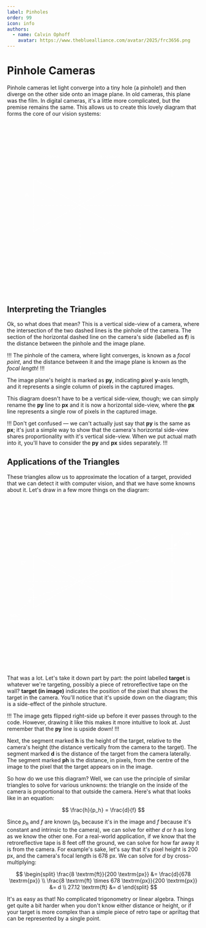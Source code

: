 ```yaml
---
label: Pinholes
order: 99
icon: info
authors:
  - name: Calvin Ophoff
    avatar: https://www.thebluealliance.com/avatar/2025/frc3656.png
---
```

# Pinhole Cameras

Pinhole cameras let light converge into a tiny hole (a pinhole!) and then 
diverge on the other side onto an image plane. In old cameras, this plane was 
the film. In digital cameras, it's a little more complicated, but the premise 
remains the same. This allows us to create this lovely diagram that forms the
core of our vision systems:

<svg version="1.1" xmlns="http://www.w3.org/2000/svg" viewBox="0 0 855 730" class="svg">
  <!-- svg-source:excalidraw -->
  
  <defs>
    <style class="style-fonts">
      @font-face {
        font-family: "Virgil";
        src: url("https://excalidraw.com/Virgil.woff2");
      }
      @font-face {
        font-family: "Cascadia";
        src: url("https://excalidraw.com/Cascadia.woff2");
      }
    </style>
    
  </defs>
  <g stroke-linecap="round"><g transform="translate(117 252) rotate(0 0.43429060132996256 116.44584080015008)"><path d="M-0.6 -1 C-0.57 80.36, -0.43 158.41, 1.47 233.89 M0.54 0.05 C2.23 67.77, 0.61 136.5, -0.01 233.71" stroke="#ffffff" stroke-width="1" fill="none"></path></g></g><mask></mask><g stroke-linecap="round"><g transform="translate(118 251) rotate(0 306.45729366429975 176.92197321180737)"><path d="M-0.1 0.29 C168.02 96.61, 338.15 194.68, 613.01 353.83 M0.21 0.02 C183.08 103.94, 365.92 209.59, 612.57 353.61" stroke="#ffffff" stroke-width="1" fill="none"></path></g></g><mask></mask><g stroke-linecap="round"><g transform="translate(116.17249532404685 486.7961932772457) rotate(0 308.3420498414995 -178.0789559093807)"><path d="M0.13 -0.1 C174.25 -100.74, 350.48 -201.85, 616.24 -356.21 M0.21 0.05 C159.57 -90.66, 320.03 -183.54, 616.55 -355.56" stroke="#ffffff" stroke-width="1" fill="none"></path></g></g><mask></mask><g stroke-linecap="round"><g transform="translate(732 131) rotate(0 0.19735522634437075 236.4690609646902)"><path d="M0.66 -0.86 C0.88 151.88, 1.67 303.16, -0.88 473.8 M0.36 0.15 C1.84 151.26, 1.26 301.82, 0.43 473.1" stroke="#ffffff" stroke-width="1" fill="none"></path></g></g><mask></mask><g stroke-linecap="round"><g transform="translate(116 367.9999999999999) rotate(0 307.1720667123795 0.7575631385937527)"><path d="M0.59 0.71 C143.62 1.75, 286.95 0.71, 613.76 0.36" stroke="#ffffff" stroke-width="1.5" fill="none" stroke-dasharray="8 9"></path></g></g><mask></mask><g transform="translate(411 145) rotate(0 52 12.5)"><text x="0" y="0" font-family="Virgil, Segoe UI Emoji" font-size="20px" fill="#ffffff" text-anchor="start" style="white-space: pre;" direction="ltr" dominant-baseline="text-before-edge">Real World</text></g><g transform="translate(167 142) rotate(0 36 12.5)"><text x="0" y="0" font-family="Virgil, Segoe UI Emoji" font-size="20px" fill="#ffffff" text-anchor="start" style="white-space: pre;" direction="ltr" dominant-baseline="text-before-edge">Camera</text></g><g stroke-linecap="round"><g transform="translate(324 57) rotate(0 -0.18700544834143784 312.7600031137467)"><path d="M-0.72 0.35 C-0.71 136.13, -0.52 273.71, 0.35 625.17" stroke="#ffffff" stroke-width="1.5" fill="none" stroke-dasharray="8 9"></path></g></g><mask></mask><g transform="translate(157 337) rotate(0 5 12.5)"><text x="0" y="0" font-family="Virgil, Segoe UI Emoji" font-size="20px" fill="#ffffff" text-anchor="start" style="white-space: pre;" direction="ltr" dominant-baseline="text-before-edge">f</text></g><g transform="translate(369 570) rotate(0 69 12.5)"><text x="0" y="0" font-family="Virgil, Segoe UI Emoji" font-size="20px" fill="#ffffff" text-anchor="start" style="white-space: pre;" direction="ltr" dominant-baseline="text-before-edge">(not to scale)</text></g><g transform="translate(80 310) rotate(0 9.5 12.5)"><text x="0" y="0" font-family="Virgil, Segoe UI Emoji" font-size="20px" fill="#ffffff" text-anchor="start" style="white-space: pre;" direction="ltr" dominant-baseline="text-before-edge">py</text></g>
</svg>
&nbsp;

## Interpreting the Triangles

Ok, so what does that mean? This is a vertical side-view of a camera, 
where the intersection of the two dashed lines is the pinhole of the camera. The
section of the horizontal dashed line on the camera's side (labelled as **f**) 
is the distance between the pinhole and the image plane.

!!!
The pinhole of the camera, where light converges, is known as a *focal point*, 
and the distance between it and the image plane is known as the *focal length*!
!!!

The image plane's height is marked as **py**, indicating **p**ixel **y**-axis 
length, and it represents a single column of pixels in the captured images.

This diagram doesn't have to be a vertical side-view, though; we can simply 
rename the **py** line to **px** and it is now a horizontal side-view, where
the **px** line represents a single row of pixels in the captured image.

!!!
Don't get confused — we can't actually just say that **py** is the same as 
**px**; it's just a simple way to show that the camera's horizontal side-view 
shares proportionality with it's vertical side-view. When we put actual math
into it, you'll have to consider the **py** and **px** sides separately.
!!!

## Applications of the Triangles

These triangles allow us to approximate the location of a target, provided that
we can detect it with computer vision, and that we have some knowns about it.
Let's draw in a few more things on the diagram:

<svg version="1.1" xmlns="http://www.w3.org/2000/svg" viewBox="0 0 855 730" class="svg">
  <!-- svg-source:excalidraw -->
  
  <defs>
    <style class="style-fonts">
      @font-face {
        font-family: "Virgil";
        src: url("https://excalidraw.com/Virgil.woff2");
      }
      @font-face {
        font-family: "Cascadia";
        src: url("https://excalidraw.com/Cascadia.woff2");
      }
    </style>
    <clipPath id="fZsPVZm-p5FtNRlI9R8ge">
            <rect transform="translate(0 0) rotate(0 427.5 376)" width="855" height="730">
          </rect>
        </clipPath>
  </defs>
  <g clip-path="url(#fZsPVZm-p5FtNRlI9R8ge)"><g stroke-linecap="round"><g transform="translate(117 252) rotate(0 -0.1276080742625254 116.42655968018767)"><path d="M0.19 0.92 C-2.69 76.47, -1.22 149.99, -0.1 232.32 M-0.52 -0.6 C1.47 87.68, 1.62 174.97, 0.66 233.45" stroke="#ffffff" stroke-width="1" fill="none"></path></g></g><mask></mask></g><g clip-path="url(#fZsPVZm-p5FtNRlI9R8ge)"><g stroke-linecap="round"><g transform="translate(118 251) rotate(0 306.327234612786 177.09152105574046)"><path d="M-0.62 0.54 C163.85 92.81, 327.33 187.27, 613.27 354.22 M0.11 -0.03 C205.17 120.33, 411.15 239.65, 612.98 353.37" stroke="#ffffff" stroke-width="1" fill="none"></path></g></g><mask></mask></g><g clip-path="url(#fZsPVZm-p5FtNRlI9R8ge)"><g stroke-linecap="round"><g transform="translate(116.17249532404685 486.7961932772457) rotate(0 308.35198347411165 -178.2978411403988)"><path d="M0.08 -0.31 C219.57 -128.16, 438.75 -253.5, 616.62 -356.34 M0.19 -0.26 C141.21 -81.15, 282.51 -163.29, 616.26 -355.58" stroke="#ffffff" stroke-width="1" fill="none"></path></g></g><mask></mask></g><g clip-path="url(#fZsPVZm-p5FtNRlI9R8ge)"><g stroke-linecap="round"><g transform="translate(732 131) rotate(0 0.13484416653557219 236.44730064820348)"><path d="M-0.05 -0.36 C0.89 174.57, 0.53 347.47, -0.63 473.25 M0.35 0.24 C1.33 137.45, 0.89 275.96, -0.08 472.7" stroke="#ffffff" stroke-width="1" fill="none"></path></g></g><mask></mask></g><g clip-path="url(#fZsPVZm-p5FtNRlI9R8ge)"><g stroke-linecap="round"><g transform="translate(93.5 367.9999999999999) rotate(0 332.27220556735983 0.6009869228059301)"><path d="M0.61 0.5 C173.65 0.57, 346.16 1.29, 663.93 0.37" stroke="#ffffff" stroke-width="1.5" fill="none" stroke-dasharray="8 9"></path></g></g><mask></mask></g><g clip-path="url(#fZsPVZm-p5FtNRlI9R8ge)"><g transform="translate(411 145) rotate(0 52 12.5)"><text x="0" y="0" font-family="Virgil, Segoe UI Emoji" font-size="20px" fill="#ffffff" text-anchor="start" style="white-space: pre;" direction="ltr" dominant-baseline="text-before-edge">Real World</text></g></g><g clip-path="url(#fZsPVZm-p5FtNRlI9R8ge)"><g transform="translate(167 142) rotate(0 36 12.5)"><text x="0" y="0" font-family="Virgil, Segoe UI Emoji" font-size="20px" fill="#ffffff" text-anchor="start" style="white-space: pre;" direction="ltr" dominant-baseline="text-before-edge">Camera</text></g></g><g clip-path="url(#fZsPVZm-p5FtNRlI9R8ge)"><g stroke-linecap="round"><g transform="translate(324 57) rotate(0 -0.7630558883503227 312.6079240560532)"><path d="M-0.07 0.37 C-2.28 149.36, -1.34 298.11, -0.69 624.85" stroke="#ffffff" stroke-width="1.5" fill="none" stroke-dasharray="8 9"></path></g></g><mask></mask></g><g clip-path="url(#fZsPVZm-p5FtNRlI9R8ge)"><g transform="translate(157 337) rotate(0 5 12.5)"><text x="0" y="0" font-family="Virgil, Segoe UI Emoji" font-size="20px" fill="#ffffff" text-anchor="start" style="white-space: pre;" direction="ltr" dominant-baseline="text-before-edge">f</text></g></g><g clip-path="url(#fZsPVZm-p5FtNRlI9R8ge)"><g transform="translate(369 570) rotate(0 69 12.5)"><text x="0" y="0" font-family="Virgil, Segoe UI Emoji" font-size="20px" fill="#ffffff" text-anchor="start" style="white-space: pre;" direction="ltr" dominant-baseline="text-before-edge">(not to scale)</text></g></g><g clip-path="url(#fZsPVZm-p5FtNRlI9R8ge)"><g transform="translate(63 271) rotate(0 9.5 12.5)"><text x="0" y="0" font-family="Virgil, Segoe UI Emoji" font-size="20px" fill="#ffffff" text-anchor="start" style="white-space: pre;" direction="ltr" dominant-baseline="text-before-edge">py</text></g></g><g clip-path="url(#fZsPVZm-p5FtNRlI9R8ge)"><g stroke-linecap="round"><g transform="translate(707.5 222) rotate(0 24 0)"><path d="M0 0 C8 0, 40 0, 48 0 M0 0 C8 0, 40 0, 48 0" stroke="#ffffff" stroke-width="1" fill="none"></path></g></g><mask></mask></g><g clip-path="url(#fZsPVZm-p5FtNRlI9R8ge)"><g stroke-linecap="round"><g transform="translate(780.5 173.0000000000001) rotate(0 -20 19.999999999999943)"><path d="M0 0 C-6.67 6.67, -33.33 33.33, -40 40 M0 0 C-6.67 6.67, -33.33 33.33, -40 40" stroke="#ffffff" stroke-width="1" fill="none"></path></g><g transform="translate(780.5 173.0000000000001) rotate(0 -20 19.999999999999943)"><path d="M-40 40 L-34.87 25.9 L-25.9 34.87 L-40 40" stroke="none" stroke-width="0" fill="#ffffff" fill-rule="evenodd"></path><path d="M-40 40 C-38.69 36.4, -37.38 32.8, -34.87 25.9 M-40 40 C-38.66 36.31, -37.31 32.61, -34.87 25.9 M-34.87 25.9 C-31.95 28.82, -29.04 31.74, -25.9 34.87 M-34.87 25.9 C-32.47 28.3, -30.07 30.7, -25.9 34.87 M-25.9 34.87 C-29.18 36.06, -32.46 37.26, -40 40 M-25.9 34.87 C-29.82 36.29, -33.73 37.72, -40 40 M-40 40 C-40 40, -40 40, -40 40 M-40 40 C-40 40, -40 40, -40 40" stroke="#ffffff" stroke-width="1" fill="none"></path></g></g><mask></mask></g><g clip-path="url(#fZsPVZm-p5FtNRlI9R8ge)"><g transform="translate(773.5 142) rotate(0 32.5 12.5)"><text x="0" y="0" font-family="Virgil, Segoe UI Emoji" font-size="20px" fill="#ffffff" text-anchor="start" style="white-space: pre;" direction="ltr" dominant-baseline="text-before-edge">target</text></g></g><g clip-path="url(#fZsPVZm-p5FtNRlI9R8ge)"><g transform="translate(739.5 282) rotate(0 5 12.5)"><text x="0" y="0" font-family="Virgil, Segoe UI Emoji" font-size="20px" fill="#ffffff" text-anchor="start" style="white-space: pre;" direction="ltr" dominant-baseline="text-before-edge">h</text></g></g><g clip-path="url(#fZsPVZm-p5FtNRlI9R8ge)"><g transform="translate(586.5 341) rotate(0 5.5 12.5)"><text x="0" y="0" font-family="Virgil, Segoe UI Emoji" font-size="20px" fill="#ffffff" text-anchor="start" style="white-space: pre;" direction="ltr" dominant-baseline="text-before-edge">d</text></g></g><g clip-path="url(#fZsPVZm-p5FtNRlI9R8ge)"><g stroke-linecap="round"><g transform="translate(731.5 222) rotate(0 -307.5 109.5)"><path d="M0 0 C-102.5 36.5, -512.5 182.5, -615 219 M0 0 C-102.5 36.5, -512.5 182.5, -615 219" stroke="#ffffff" stroke-width="1" fill="none"></path></g></g><mask></mask></g><g clip-path="url(#fZsPVZm-p5FtNRlI9R8ge)"><g stroke-linecap="round"><g transform="translate(58.80097453038934 495) rotate(0 24.09951273480533 -22.75)"><path d="M0 0 C8.03 -7.58, 40.17 -37.92, 48.2 -45.5 M0 0 C8.03 -7.58, 40.17 -37.92, 48.2 -45.5" stroke="#ffffff" stroke-width="1" fill="none"></path></g><g transform="translate(58.80097453038934 495) rotate(0 24.09951273480533 -22.75)"><path d="M48.2 -45.5 L42.66 -31.56 L33.96 -40.78 L48.2 -45.5" stroke="none" stroke-width="0" fill="#ffffff" fill-rule="evenodd"></path><path d="M48.2 -45.5 C46.6 -41.47, 45 -37.43, 42.66 -31.56 M48.2 -45.5 C46.66 -41.61, 45.11 -37.72, 42.66 -31.56 M42.66 -31.56 C40 -34.38, 37.33 -37.21, 33.96 -40.78 M42.66 -31.56 C39.32 -35.1, 35.98 -38.64, 33.96 -40.78 M33.96 -40.78 C39.62 -42.66, 45.29 -44.53, 48.2 -45.5 M33.96 -40.78 C37.64 -42, 41.32 -43.22, 48.2 -45.5 M48.2 -45.5 C48.2 -45.5, 48.2 -45.5, 48.2 -45.5 M48.2 -45.5 C48.2 -45.5, 48.2 -45.5, 48.2 -45.5" stroke="#ffffff" stroke-width="1" fill="none"></path></g></g><mask></mask></g><g clip-path="url(#fZsPVZm-p5FtNRlI9R8ge)"><g transform="translate(15.5 506) rotate(0 44.5 25)"><text x="0" y="0" font-family="Virgil, Segoe UI Emoji" font-size="20px" fill="#ffffff" text-anchor="start" style="white-space: pre;" direction="ltr" dominant-baseline="text-before-edge">target</text><text x="0" y="25" font-family="Virgil, Segoe UI Emoji" font-size="20px" fill="#ffffff" text-anchor="start" style="white-space: pre;" direction="ltr" dominant-baseline="text-before-edge">(in image)</text></g></g><g clip-path="url(#fZsPVZm-p5FtNRlI9R8ge)"><g transform="translate(92.5 392) rotate(0 10 12.5)"><text x="0" y="0" font-family="Virgil, Segoe UI Emoji" font-size="20px" fill="#ffffff" text-anchor="start" style="white-space: pre;" direction="ltr" dominant-baseline="text-before-edge">ph</text></g></g><g clip-path="url(#fZsPVZm-p5FtNRlI9R8ge)"><g stroke-linecap="round"><g transform="translate(92.5 440) rotate(0 24 0)"><path d="M0 0 C8 0, 40 0, 48 0 M0 0 C8 0, 40 0, 48 0" stroke="#ffffff" stroke-width="1" fill="none"></path></g></g><mask></mask></g>
</svg>
&nbsp;

That was a lot. Let's take it down part by part: the point labelled **target** is
whatever we're targeting, possibly a piece of retroreflective tape on the wall?
**target (in image)** indicates the position of the pixel that shows the target
in the camera. You'll notice that it's upside down on the diagram; this is a 
side-effect of the pinhole structure. 

!!!
The image gets flipped right-side up before it ever passes through to the code. 
However, drawing it like this makes it more intuitive to look at. Just remember
that the **py** line is upside down!
!!!

Next, the segment marked **h** is the height of the target, relative to the 
camera's height (the distance vertically from the camera to the target). The
segment marked **d** is the distance of the target from the camera laterally.
The segment marked **ph** is the distance, in pixels, from the centre of the 
image to the pixel that the target appears on in the image.

So how do we use this diagram? Well, we can use the principle of similar 
triangles to solve for various unknowns: the triangle on the inside of 
the camera is proportional to that outside the camera. Here's what that
looks like in an equation:

$$
\frac{h}{p_h} = \frac{d}{f}
$$

Since $p_h$ and $f$ are known ($p_h$ because it's in the image and $f$ because
it's constant and intrinsic to the camera), we can solve for either $d$ or $h$
as long as we know the other one. For a real-world application, if we know that 
the retroreflective tape is 8 feet off the ground, we can solve for how far 
away it is from the camera. For example's sake, let's say that it's pixel 
height is 200 px, and the camera's focal length is 678 px. We can solve for $d$ by 
cross-multiplying:

$$
\begin{split}
\frac{8 \textrm{ft}}{200 \textrm{px}} &= \frac{d}{678 \textrm{px}} \\
\frac{8 \textrm{ft} \times 678 \textrm{px}}{200 \textrm{px}} &= d \\
27.12 \textrm{ft} &= d
\end{split}
$$

It's as easy as that! No complicated trigonometry or linear algebra. Things get
quite a bit harder when you don't know either distance or height, or if your
target is more complex than a simple piece of retro tape or apriltag that can
be represented by a single point.
